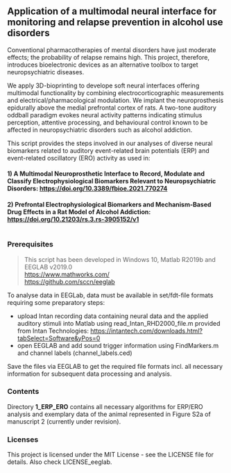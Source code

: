 ## Application of a multimodal neural interface for monitoring and  relapse prevention in alcohol use disorders
Conventional pharmacotherapies of mental disorders have just moderate effects; the probability of relapse remains high. This project, therefore, introduces bioelectronic devices as an alternative toolbox to target neuropsychiatric diseases.

We apply 3D-bioprinting to develope soft neural interfaces offering multimodal functionality by combining electrocorticographic measurements and electrical/pharmacological modulation. We implant the neuroprosthesis epidurally above the medial prefrontal cortex of rats. A two-tone auditory oddball paradigm evokes neural activity patterns indicating stimulus perception, attentive processing, and behavioural control known to be affected in neuropsychiatric disorders such as alcohol addiction. 

This script provides the steps involved in our analyses of diverse neural biomarkers related to auditory event-related brain potentials (ERP) and event-related oscillatory (ERO) activity as used in:

#### 1) A Multimodal Neuroprosthetic Interface to Record, Modulate and Classify Electrophysiological Biomarkers Relevant to Neuropsychiatric Disorders: https://doi.org/10.3389/fbioe.2021.770274
#### 2) Prefrontal Electrophysiological Biomarkers and Mechanism-Based Drug Effects in a Rat Model of Alcohol Addiction: https://doi.org/10.21203/rs.3.rs-3905152/v1  
#
### Prerequisites
> This script has been developed in Windows 10, Matlab R2019b and EEGLAB v2019.0<br />
> https://www.mathworks.com/<br />
>https://github.com/sccn/eeglab<br />


To analyse data in EEGLab, data must be available in set/fdt-file formats 
requiring some preparatory steps: 
- upload Intan recording data containing neural data and the applied auditory stimuli into Matlab using read_Intan_RHD2000_file.m provided from Intan Technologies: https://intantech.com/downloads.html?tabSelect=Software&yPos=0
- open EEGLAB and add sound trigger information using FindMarkers.m and channel labels (channel_labels.ced)

Save the files via EEGLAB to get the required file formats incl. all necessary information for subsequent data processing and analysis.

### Contents

Directory **1_ERP_ERO** contains all necessary algorithms for ERP/ERO analysis and exemplary data of the animal represented in Figure S2a of manuscript 2 (currently under revision).


### Licenses

This project is licensed under the MIT License - see the LICENSE file for details. Also check LICENSE_eeglab.
